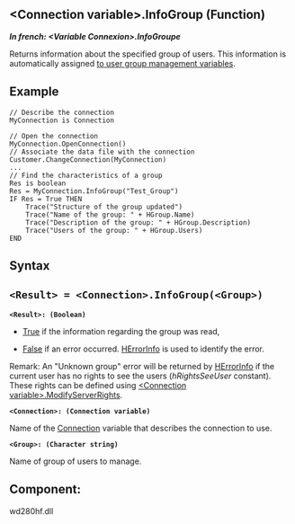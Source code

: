 


## &lt;Connection variable&gt;.InfoGroup (Function)

***In french: &lt;Variable Connexion&gt;.InfoGroupe***



<a name="XUse"></a>
<a name="Use"></a>
<a name="description"></a>
Returns information about the specified group of users. This information is automatically assigned [to user group management variables](../WDLang4/3044315.md).


<a name="Example1"></a>
<a name="sample_code"></a>

## Example


```wl
// Describe the connection
MyConnection is Connection

// Open the connection
MyConnection.OpenConnection()
// Associate the data file with the connection
Customer.ChangeConnection(MyConnection)
...
// Find the characteristics of a group
Res is boolean
Res = MyConnection.InfoGroup("Test_Group")
IF Res = True THEN
	Trace("Structure of the group updated")
	Trace("Name of the group: " + HGroup.Name)
	Trace("Description of the group: " + HGroup.Description)
	Trace("Users of the group: " + HGroup.Users)
END
```

<a name="XSYNTAX"></a>
<a name="SYNTAX1"></a>

## Syntax

`<Result> = <Connection>.InfoGroup(<Group>)`
---

**`<Result>: (Boolean)`**



- <u><u><u><u>True</u></u></u></u> if the information regarding the group was read,

- <u><u><u><u>False</u></u></u></u> if an error occurred. [HErrorInfo](../WDLang4/3044071.md) is used to identify the error.




Remark: An "Unknown group" error will be returned by [HErrorInfo](../WDLang4/3044071.md) if the current user has no rights to see the users (*hRightsSeeUser* constant). These rights can be defined using [&lt;Connection variable&gt;.ModifyServerRights](../WDLang4/1000022710.md).

**`<Connection>: (Connection variable)`**

Name of the [Connection](../WDLang4/1514073.md) variable that describes the connection to use.

**`<Group>: (Character string)`**

Name of group of users to manage.



<a name="NOTE0"></a>
<a name="XComponent"></a>

## Component:
wd280hf.dll
